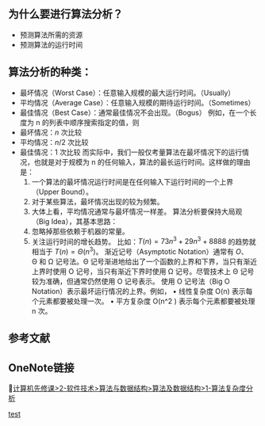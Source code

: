 ## 为什么要进行算法分析？
* 预测算法所需的资源
* 预测算法的运行时间
## 算法分析的种类：
* 最坏情况（Worst Case）：任意输入规模的最大运行时间。（Usually）
* 平均情况（Average Case）：任意输入规模的期待运行时间。（Sometimes）
* 最佳情况（Best Case）：通常最佳情况不会出现。（Bogus）
例如，在一个长度为 n 的列表中顺序搜索指定的值，则
* 最坏情况：$n$ 次比较
* 平均情况：$n/2$  次比较
* 最佳情况：$1$ 次比较
而实际中，我们一般仅考量算法在最坏情况下的运行情况，也就是对于规模为 n 的任何输入，算法的最长运行时间。这样做的理由是：
	1. 一个算法的最坏情况运行时间是在任何输入下运行时间的一个上界（Upper Bound）。
	2. 对于某些算法，最坏情况出现的较为频繁。
	3. 大体上看，平均情况通常与最坏情况一样差。
算法分析要保持大局观（Big Idea），其基本思路：
	1. 忽略掉那些依赖于机器的常量。
	2. 关注运行时间的增长趋势。
比如：$T(n) = 73n^3  + 29n^3  + 8888$ 的趋势就相当于 $T(n) = Θ(n^3)$。
渐近记号（Asymptotic Notation）通常有 $O$、Θ 和 Ω 记号法。Θ 记号渐进地给出了一个函数的上界和下界，当只有渐近上界时使用 O 记号，当只有渐近下界时使用 Ω 记号。尽管技术上 Θ 记号较为准确，但通常仍然使用 O 记号表示。
使用 O 记号法（Big O Notation）表示最坏运行情况的上界。例如，
	• 线性复杂度 O(n) 表示每个元素都要被处理一次。
	• 平方复杂度 O(n^2 )  表示每个元素都要被处理 n 次。


## 参考文献

## OneNote链接
🔗[计算机先修课>2-软件技术>算法与数据结构>算法及数据结构>1-算法复杂度分析](https://onedrive.live.com/view.aspx?resid=E94840D353D07E36%2110617&id=documents&wd=target%282-%E8%BD%AF%E4%BB%B6%E6%8A%80%E6%9C%AF%2F%E7%AE%97%E6%B3%95%E4%B8%8E%E6%95%B0%E6%8D%AE%E7%BB%93%E6%9E%84%2F%E7%AE%97%E6%B3%95%E5%8F%8A%E6%95%B0%E6%8D%AE%E7%BB%93%E6%9E%84.one%7C61386D61-97D5-4609-9D76-6FB7970D125E%2F1-%E7%AE%97%E6%B3%95%E5%A4%8D%E6%9D%82%E5%BA%A6%E5%88%86%E6%9E%90%7C5B0E6A78-4212-431D-8E89-54BFD0CF958F%2F%29)

<a href="onenote:https://d.docs.live.net/e94840d353d07e36/OneNote/计算机先修课/2-软件技术/算法与数据结构/算法.one#算法学习索引&section-id={8A85C9EE-D9C9-4207-9B63-5A23E3E508B5}&page-id={3B6B975A-A603-412D-8FE9-5CBEB6645FFF}&object-id={6FF8634A-E885-4541-9D1C-A1F6B5B721A3}&74">test</a>
